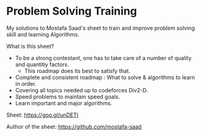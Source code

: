 # Problem Solving Training
My solutions to Mostafa Saad's sheet to train and improve problem solving skill and learning Algorithms.

What is this sheet?
- To be a strong contestant, one has to take care of a number of quality and quantitiy factors.
   * This roadmap does its best to satisfy that.
- Complete and consistent roadmap : What to solve & algorithms to learn in order.
- Covering all topics needed up to codeforces Div2-D.
- Speed problems to maintain speed goals.
- Learn important and major algorithms.

Sheet: https://goo.gl/unDETI

Author of the sheet: https://github.com/mostafa-saad
